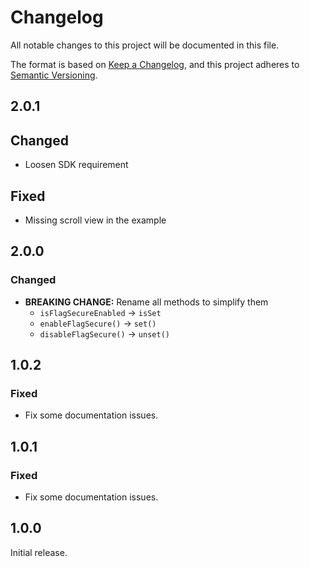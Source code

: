# Changelog

All notable changes to this project will be documented in this file.

The format is based on [Keep a Changelog](https://keepachangelog.com/en/1.1.0/), and this project
adheres to [Semantic Versioning](https://semver.org/spec/v2.0.0.html).

## 2.0.1

## Changed

- Loosen SDK requirement

## Fixed

- Missing scroll view in the example

## 2.0.0

### Changed

- **BREAKING CHANGE:** Rename all methods to simplify them
    - `isFlagSecureEnabled` → `isSet`
    - `enableFlagSecure()` → `set()`
    - `disableFlagSecure()` → `unset()`

## 1.0.2

### Fixed

- Fix some documentation issues.

## 1.0.1

### Fixed

- Fix some documentation issues.

## 1.0.0

Initial release.
